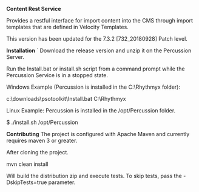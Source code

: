 **Content Rest Service**

Provides a restful interface for import content into the CMS through import templates that are defined in Velocity Templates.

This version has been updated for the 7.3.2 [732_20180928] Patch level.

**Installation**
`
Download the release version and unzip it on the Percussion Server.

Run the Install.bat or install.sh script from a command prompt while the Percussion Service is in a stopped state.  

Windows Example  (Percussion is installed in the C:\Rhythmyx folder):

c:\downloads\psotoolkit\Install.bat C:\Rhythmyx

Linux Example: Percussion is installed in the /opt/Percussion folder.

$ ./install.sh /opt/Percussion

**Contributing**
The project is configured with Apache Maven and currently requires maven 3 or greater. 

After cloning the project.

mvn clean install

Will build the distribution zip and execute tests. To skip tests, pass the -DskipTests=true parameter. 



